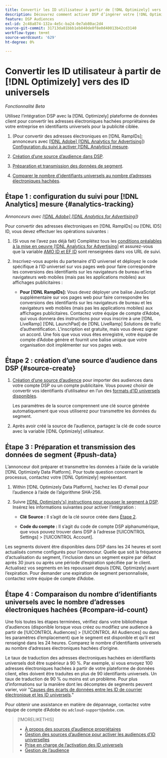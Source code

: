 ```yaml
---
title: Convertir les ID utilisateur à partir de [!DNL Optimizely] vers des ID universels
description: Découvrez comment activer DSP d’ingérer votre [!DNL Optimizely] segments propriétaires.
feature: DSP Audiences
exl-id: 2c48a874-132a-4e5c-ba24-0e7ab80ac2d4
source-git-commit: 31713da81bbb1eb840de0f8e0d40013b42cd3140
workflow-type: tm+mt
source-wordcount: '629'
ht-degree: 0%

---
```


# Convertir les ID utilisateur à partir de [!DNL Optimizely] vers des ID universels

*Fonctionnalité Beta*

Utilisez l’intégration DSP avec la [!DNL Optimizely] plateforme de données client pour convertir les adresses électroniques hachées propriétaires de votre entreprise en identifiants universels pour la publicité ciblée.

1. (Pour convertir des adresses électroniques en [!DNL RampIDs]<!-- or [!DNL ID5] IDs -->; annonceurs avec [[!DNL Adobe] [!DNL Analytics for Advertising]](/help/integrations/analytics/overview.md)) [Configuration du suivi à activer [!DNL Analytics] mesure](#analytics-tracking).

1. [Création d’une source d’audience dans DSP](#source-create).

1. [Préparation et transmission des données de segment](#push-data).

1. [Comparer le nombre d’identifiants universels au nombre d’adresses électroniques hachées](#compare-id-count).

## Étape 1 : configuration du suivi pour [!DNL Analytics] mesure {#analytics-tracking}

*Annonceurs avec [[!DNL Adobe] [!DNL Analytics for Advertising]](/help/integrations/analytics/overview.md))*

Pour convertir des adresses électroniques en [!DNL RampIDs] ou [!DNL ID5] ID, vous devez effectuer les opérations suivantes :

1. (Si vous ne l’avez pas déjà fait) Complétez tous les [conditions préalables à la mise en oeuvre [!DNL Analytics for Advertising]](/help/integrations/analytics/prerequisites.md) et assurez-vous que la variable [AMO ID et EF ID](/help/integrations/analytics/ids.md) sont renseignées dans vos URL de suivi.

1. Inscrivez-vous auprès du partenaire d’ID universel et déployez le code spécifique à l’ID universel sur vos pages web pour faire correspondre les conversions des identifiants sur les navigateurs de bureau et les navigateurs web mobiles (mais pas les applications mobiles) aux affichages publicitaires :

   * **Pour [!DNL RampIDs]:** Vous devez déployer une balise JavaScript supplémentaire sur vos pages web pour faire correspondre les conversions des identifiants sur les navigateurs de bureau et les navigateurs web mobiles (mais pas les applications mobiles) aux affichages publicitaires. Contactez votre équipe de compte d’Adobe, qui vous donnera des instructions pour vous inscrire à une [!DNL LiveRamp] [!DNL LaunchPad] de [!DNL LiveRamp] Solutions de trafic d’authentification. L&#39;inscription est gratuite, mais vous devez signer un accord. Une fois que vous vous êtes enregistré, votre équipe de compte d’Adobe génère et fournit une balise unique que votre organisation doit implémenter sur vos pages web.

## Étape 2 : création d’une source d’audience dans DSP {#source-create}

1. [Création d’une source d’audience](source-manage.md) pour importer des audiences dans votre compte DSP ou un compte publicitaire. Vous pouvez choisir de convertir vos identifiants d’utilisateur en l’un des [formats d’ID universels disponibles](source-about.md).

   Les paramètres de la source comprennent une clé source générée automatiquement que vous utiliserez pour transmettre les données du segment.

1. Après avoir créé la source de l’audience, partagez la clé de code source avec la variable [!DNL Optimizely] utilisateur.

## Étape 3 : Préparation et transmission des données de segment {#push-data}

L’annonceur doit préparer et transmettre les données à l’aide de la variable [!DNL Optimizely Data Platform]. Pour toute question concernant le processus, contactez votre [!DNL Optimizely] représentant.

1. Within [!DNL Optimizely Data Platform], hachez les ID d’email pour l’audience à l’aide de l’algorithme SHA-256.

1. Suivre [[!DNL Optimizely's] instructions pour pousser le segment à DSP](https://support.optimizely.com/hc/en-us/articles/27974930963981-Integrate-Adobe-Ads). Insérez les informations suivantes pour activer l’intégration :

   * **Clé Source :** Il s’agit de la clé source créée dans [Étape 2](#source-create).

   * **Code du compte :** Il s’agit du code de compte DSP alphanumérique, que vous pouvez trouver dans DSP à l’adresse [!UICONTROL Settings] > [!UICONTROL Account].

Les segments doivent être disponibles dans DSP dans les 24 heures et sont actualisés comme configurés pour l’annonceur. Quelle que soit la fréquence d’actualisation du segment, l’inclusion dans un segment expire par défaut après 30 jours ou après une période d’expiration spécifiée par le client. Actualisez vos segments en les repoussant depuis [!DNL Optimizely] avant l’expiration. Pour demander une expiration de segment personnalisée, contactez votre équipe de compte d’Adobe.

## Étape 4 : Comparaison du nombre d’identifiants universels avec le nombre d’adresses électroniques hachées {#compare-id-count}

Une fois toutes les étapes terminées, vérifiez dans votre bibliothèque d’audiences (disponible lorsque vous créez ou modifiez une audience à partir de [!UICONTROL Audiences] > [!UICONTROL All Audiences] ou dans les paramètres d’emplacement) que le segment est disponible et qu’il est renseigné dans les 24 heures. Comparez le nombre d’identifiants universels au nombre d’adresses électroniques hachées d’origine.

Le taux de traduction des adresses électroniques hachées en identifiants universels doit être supérieur à 90 %. Par exemple, si vous envoyez 100 adresses électroniques hachées à partir de votre plateforme de données client, elles doivent être traduites en plus de 90 identifiants universels. Un taux de traduction de 90 % ou moins est un problème. Pour plus d’informations sur la manière dont les décomptes de segments peuvent varier, voir &quot;[Causes des écarts de données entre les ID de courrier électronique et les ID universels](#universal-ids-data-variances).&quot;

Pour obtenir une assistance en matière de dépannage, contactez votre équipe de compte d’Adobe ou `adcloud-support@adobe.com`.

>[!MORELIKETHIS]
>
>* [À propos des sources d’audience propriétaires](/help/dsp/audiences/sources/source-about.md)
>* [Gestion des sources d’audience pour activer les audiences d’ID universelles](source-manage.md)
>* [Prise en charge de l’activation des ID universels](/help/dsp/audiences/universal-ids.md)
>* [Gestion de l’audience](/help/dsp/audiences/audience-about.md)
